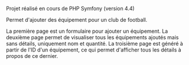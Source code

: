 Projet réalisé en cours de PHP Symfony (version 4.4)

Permet d'ajouter des équipement pour un club de football.

La première page est un formulaire pour ajouter un équipement. La deuxième page permet de visualiser tous les équipements ajoutés mais sans détails, uniquement nom et quantité. La troisième page est généré à partir de l'ID d'un équipement, ce qui permet d'afficher tous les détails à propos de ce dernier.

